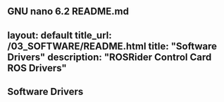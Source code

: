   GNU nano 6.2                                                                                      README.md                                                                                               
---
layout: default
title_url: /03_SOFTWARE/README.html
title: "Software Drivers"
description: "ROSRider Control Card ROS Drivers"
---

## Software Drivers

